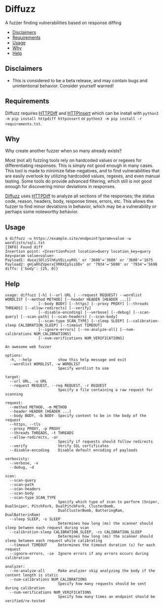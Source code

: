 # Diffuzz

A fuzzer finding vulnerabilities based on response diffing

- [Disclaimers](https://github.com/WillIWas123/Diffuzz#disclaimers)
- [Requirements](https://github.com/WillIWas123/Diffuzz#requirements)
- [Usage](https://github.com/WillIWas123/Diffuzz#usage)
- [Why](https://github.com/WillIWas123/Diffuzz#usecases)
- [Help](https://github.com/WillIWas123/Diffuzz#example-usage)

## Disclaimers

- This is considered to be a beta release, and may contain bugs and unintentional behavior. Consider yourself warned!

## Requirements

Diffuzz requires [HTTPDiff](https://github.com/WillIWas123/HTTPDiff) and [HTTPInsert](https://github.com/WillIWas123/HTTPInsert) which can be install with `python3 -m pip install httpdiff httpinsert` or `python3 -m pip install -r requirements.txt`.

## Why

Why create another fuzzer when so many already exists?

Most (not all) fuzzing tools rely on hardcoded values or regexes for differentiating responses. This is simply not good enough in many cases. This tool is made to minimize false-negatives, and to find vulnerabilities that are easily overlook by utilizing hardcoded values, regexes, and even manual testing. Some tools do provide advanced filtering, which still is not good enough for discovering minor deviations in responses.

[Diffuzz](https://github.com/WillIWas123/Diffuzz) uses [HTTPDiff](https://github.com/WillIWas123/HTTPDiff) to analyze all sections of the responses; the status code, reason, headers, body, response times, errors, etc. This allows the fuzzer to find minor deviations in behavior, which may be a vulnerability or perhaps some noteworthy behavior.

## Usage

```
$ diffuzz -u https://example.site/endpoint?param=value -w wordlists/sqli.txt
[INFO] Found diff
Insertion point: <InsertionPoint location=Query location_key=query key=param value=value>
Payload1: dwzajSOliSlhKyVELLvyRVL' or '3680'='3680' or '3680'='1675
Payload2: gHjaKhZVperxCVRRXIpSsiDDv' or '7934'='5698' or '7934'='5698
diffs: {'body': [25, 0]}
```

## Help

```
usage: diffuzz [-h] (--url URL | --request REQUEST) --wordlist WORDLIST [--method METHOD] [--header HEADER [HEADER ...]]
               [--body BODY] [--https] [--proxy PROXY] [--threads THREADS] [--allow-redirects] [--verify]
               [--disable-encoding] [--verbose] [--debug] [--scan-query] [--scan-path] [--scan-headers] [--scan-body]
               [--scan-type SCAN_TYPE] [--sleep SLEEP] [--calibration-sleep CALIBRATION_SLEEP] [--timeout TIMEOUT]
               [--ignore-errors] [--no-analyze-all] [--num-calibrations NUM_CALIBRATIONS]
               [--num-verifications NUM_VERIFICATIONS]

An awesome web fuzzer

options:
  -h, --help            show this help message and exit
  --wordlist WORDLIST, -w WORDLIST
                        Specify wordlist to use

target:
  --url URL, -u URL
  --request REQUEST, --req REQUEST, -r REQUEST
                        Specify a file containing a raw request for scanning

request:
  --method METHOD, -m METHOD
  --header HEADER [HEADER ...]
  --body BODY, -b BODY  Specify content to be in the body of the request
  --https, --tls
  --proxy PROXY, -p PROXY
  --threads THREADS, -t THREADS
  --allow-redirects, -ar
                        Specify if requests should follow redirects
  --verify              Verify SSL certificates
  --disable-encoding    Disable default encoding of payloads

verbosisty:
  --verbose, -v
  --debug, -d

scan:
  --scan-query
  --scan-path
  --scan-headers
  --scan-body
  --scan-type SCAN_TYPE
                        Specify which type of scan to perform (Sniper, DualSniper, PitchFork, DualPitchFork, ClusterBomb,
                        DualClusterBomb, BatteringRam, DualBatterinRam)
  --sleep SLEEP, -s SLEEP
                        Determines how long (ms) the scanner should sleep between each request during scan
  --calibration-sleep CALIBRATION_SLEEP, -cs CALIBRATION_SLEEP
                        Determines how long (ms) the scanner should sleep between each request while calibrating
  --timeout TIMEOUT     Determines the timeout duration (s) for each request
  --ignore-errors, -ie  Ignore errors if any errors occurs during calibration

analyzer:
  --no-analyze-all      Make analyzer skip analyzing the body if the content length is static
  --num-calibrations NUM_CALIBRATIONS
                        Specify how many requests should be sent during calibration
  --num-verifications NUM_VERIFICATIONS
                        Specify how many times an endpoint should be verified/re-tested
```

